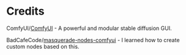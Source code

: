 # Credits

ComfyUI/[ComfyUI](https://github.com/comfyanonymous/ComfyUI) - A powerful and modular stable diffusion GUI.

BadCafeCode/[masquerade-nodes-comfyui](https://github.com/BadCafeCode/masquerade-nodes-comfyui) - I learned how to create custom nodes based on this.
